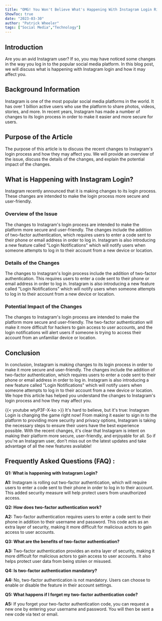 ```yaml
---
title: "OMG! You Won't Believe What's Happening With Instagram Login Right Now!"
ShowToc: true 
date: "2023-03-30"
author: "Patrick Wheeler" 
tags: ["Social Media","Technology"]
---
```

## Introduction

Are you an avid Instagram user? If so, you may have noticed some changes in the way you log in to the popular social media platform. In this blog post, we will discuss what is happening with Instagram login and how it may affect you.

## Background Information

Instagram is one of the most popular social media platforms in the world. It has over 1 billion active users who use the platform to share photos, videos, stories, and more. In recent years, Instagram has made a number of changes to its login process in order to make it easier and more secure for users. 

## Purpose of the Article

The purpose of this article is to discuss the recent changes to Instagram's login process and how they may affect you. We will provide an overview of the issue, discuss the details of the changes, and explain the potential impact of the changes. 

## What is Happening with Instagram Login?

Instagram recently announced that it is making changes to its login process. These changes are intended to make the login process more secure and user-friendly. 

### Overview of the Issue

The changes to Instagram's login process are intended to make the platform more secure and user-friendly. The changes include the addition of two-factor authentication, which requires users to enter a code sent to their phone or email address in order to log in. Instagram is also introducing a new feature called "Login Notifications" which will notify users when someone attempts to log in to their account from a new device or location.

### Details of the Changes

The changes to Instagram's login process include the addition of two-factor authentication. This requires users to enter a code sent to their phone or email address in order to log in. Instagram is also introducing a new feature called "Login Notifications" which will notify users when someone attempts to log in to their account from a new device or location. 

### Potential Impact of the Changes

The changes to Instagram's login process are intended to make the platform more secure and user-friendly. The two-factor authentication will make it more difficult for hackers to gain access to user accounts, and the login notifications will alert users if someone is trying to access their account from an unfamiliar device or location. 

## Conclusion

In conclusion, Instagram is making changes to its login process in order to make it more secure and user-friendly. The changes include the addition of two-factor authentication, which requires users to enter a code sent to their phone or email address in order to log in. Instagram is also introducing a new feature called "Login Notifications" which will notify users when someone attempts to log in to their account from a new device or location. We hope this article has helped you understand the changes to Instagram's login process and how they may affect you.

{{< youtube wtyP3F-X-ko >}} 
It's hard to believe, but it's true: Instagram Login is changing the game right now! From making it easier to sign in to the platform to providing more security and privacy options, Instagram is taking the necessary steps to ensure their users have the best experience possible. With the recent changes, it's clear that Instagram is intent on making their platform more secure, user-friendly, and enjoyable for all. So if you're an Instagram user, don't miss out on the latest updates and take advantage of all the new features available!

## Frequently Asked Questions (FAQ) :
**Q1: What is happening with Instagram Login?**

**A1:** Instagram is rolling out two-factor authentication, which will require users to enter a code sent to their phone in order to log in to their account. This added security measure will help protect users from unauthorized access.

**Q2: How does two-factor authentication work?**

**A2:** Two-factor authentication requires users to enter a code sent to their phone in addition to their username and password. This code acts as an extra layer of security, making it more difficult for malicious actors to gain access to user accounts.

**Q3: What are the benefits of two-factor authentication?**

**A3:** Two-factor authentication provides an extra layer of security, making it more difficult for malicious actors to gain access to user accounts. It also helps protect user data from being stolen or misused.

**Q4: Is two-factor authentication mandatory?**

**A4:** No, two-factor authentication is not mandatory. Users can choose to enable or disable the feature in their account settings.

**Q5: What happens if I forget my two-factor authentication code?**

**A5:** If you forget your two-factor authentication code, you can request a new one by entering your username and password. You will then be sent a new code via text or email.




